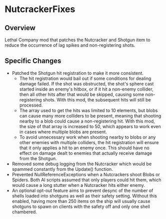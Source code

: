 # NutcrackerFixes

## Overview
Lethal Company mod that patches the Nutcracker and Shotgun item to reduce the occurrence of lag spikes and non-registering shots. 

## Specific Changes
- Patched the Shotgun hit registration to make it more consistent.
    - The hit registration would bail out if some conditions for dealing damage failed. If the shot was obstructed, the shot's sphere cast started inside an enemy's hitbox, or if it hit a non-enemy collider, then all other hits after that would be skipped, causing some non-registering shots. With this mod, the subsequent hits will still be processed.
    - The array used to get the hits was limited to 10 elements, but blobs can cause many more colliders to be present, meaning that shooting nearby to a blob could cause a non-registering hit. With this mod, the size of that array is increased to 50, which appears to work even in cases where multiple blobs are present.
    - To avoid unnecessary work when shooting nearby to blobs or any other enemies with multiple colliders, the hit registration will ensure that it only applies a hit to an enemy once. This should have no effect on damage dealt to enemies that actually receive damage from the Shotgun.
- Removed some debug logging from the Nutcracker which would be spammed constantly from the Update() function.
- Prevented NullReferenceExceptions when a Nutcrackers shoot Blobs or Spiders. Both AI scripts assumed that only players could hit them, which would cause a long stutter when a Nutcracker hits either enemy.
- An optional opt-out feature aims to prevent desync of the number of shells loaded into shotguns as well as their safety setting. Without this enabled, having more than 250 items on the ship will usually cause shotguns to spawn on clients with the safety off and only one shell chambered.
